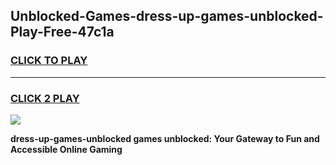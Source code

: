 
## Unblocked-Games-dress-up-games-unblocked-Play-Free-47c1a
<h3>
<a href="https://premium76.site?title=dress-up-games-unblocked&ref=23A">CLICK TO PLAY</a></h3>
<hr>

<h3>
<a href="https://premium76.site?title=dress-up-games-unblocked&ref=23A">CLICK 2 PLAY</a>
  
</h3>

<a href="https://premium76.site?title=dress-up-games-unblocked&ref=23A"><img src="https://clearcache.store/games.png"></a>


**dress-up-games-unblocked games unblocked: Your Gateway to Fun and Accessible Online Gaming**
